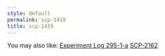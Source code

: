 ```yaml
---
style: default
permalink: scp-1419
title: scp-1419
---
```

You may also like:
[Experiment Log 295-1-a](http://scp-wiki.net/experiment-log-295-a)
[SCP-2162](http://scp-wiki.net/scp-2162)